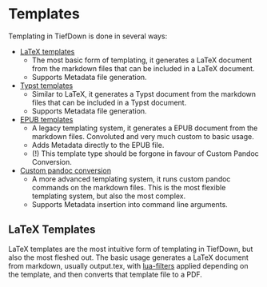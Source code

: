 # Templates

Templating in TiefDown is done in several ways:

- [LaTeX templates](#latex-templates)
  - The most basic form of templating, it generates a LaTeX document from the
    markdown files that can be included in a LaTeX document.
  - Supports Metadata file generation.
- [Typst templates](#typst-templates)
  - Similar to LaTeX, it generates a Typst document from the markdown files
    that can be included in a Typst document.
  - Supports Metadata file generation.
- [EPUB templates](#epub-templates)
  - A legacy templating system, it generates a EPUB document from the markdown
    files. Convoluted and very much custom to basic usage.
  - Adds Metadata directly to the EPUB file.
  - (!) This template type should be forgone in favour of Custom Pandoc
    Conversion.
- [Custom pandoc conversion](#custom-pandoc-conversion)
  - A more advanced templating system, it runs custom pandoc commands on the
    markdown files. This is the most flexible templating system, but also the
    most complex.
  - Supports Metadata insertion into command line arguments.

## LaTeX Templates

LaTeX templates are the most intuitive form of templating in TiefDown, but also
the most fleshed out. The basic usage generates a LaTeX document from markdown,
usually output.tex, with [lua-filters](#lua-filters) applied depending on the
template, and then converts that template file to a PDF.
